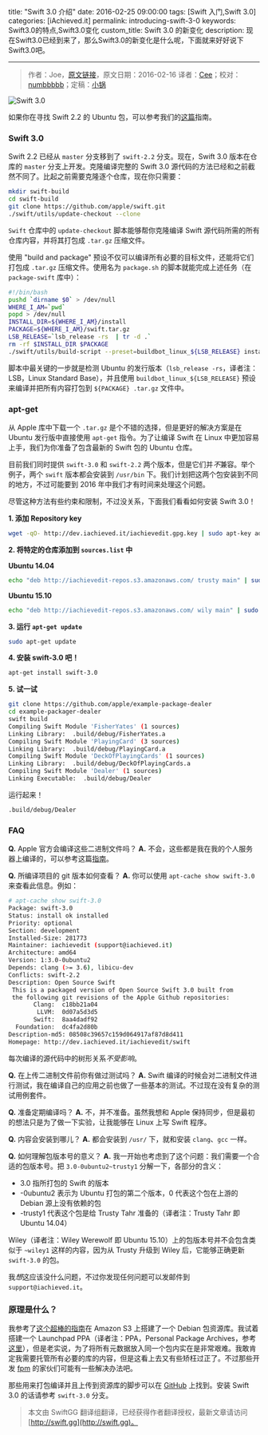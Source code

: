 title: "Swift 3.0 介绍"
date: 2016-02-25 09:00:00
tags: [Swift 入门,Swift 3.0]
categories: [iAchieved.it]
permalink: introducing-swift-3-0
keywords: Swift3.0的特点,Swift3.0变化
custom_title: Swift 3.0 的新变化
description: 现在Swift3.0已经到来了，那么Swift3.0的新变化是什么呢，下面就来好好说下Swift3.0吧。

---
> 作者：Joe，[原文链接](http://dev.iachieved.it/iachievedit/introducing-swift-3-0)，原文日期：2016-02-16
> 译者：[Cee](https://github.com/Cee)；校对：[numbbbbb](http://numbbbbb.com/)；定稿：[小锅](http://www.jianshu.com/users/3b40e55ec6d5/latest_articles)
  







<!--此处开始正文-->

![Swift 3.0](https://img.shields.io/badge/Swift-3.0-orange.svg?style=flat)

如果你在寻找 Swift 2.2 的 Ubuntu 包，可以参考我们的[这篇](http://dev.iachieved.it/iachievedit/ubuntu-packages-for-open-source-swift/)指南。

### Swift 3.0

Swift 2.2 已经从 `master` 分支移到了 `swift-2.2` 分支。现在，Swift 3.0 版本在仓库的 `master` 分支上开发。克隆编译完整的 Swift 3.0 源代码的方法已经和之前截然不同了。比起之前需要克隆逐个仓库，现在你只需要：

```bash
mkdir swift-build
cd swift-build
git clone https://github.com/apple/swift.git 
./swift/utils/update-checkout --clone
```
<!--more-->

`Swift` 仓库中的 `update-checkout` 脚本能够帮你克隆编译 Swift 源代码所需的所有仓库内容，并将其打包成 `.tar.gz` 压缩文件。

使用 "build and package" 预设不仅可以编译所有必要的目标文件，还能将它们打包成 `.tar.gz` 压缩文件。使用名为 `package.sh` 的脚本就能完成上述任务（在 `package-swift` 库中）：

```bash
#!/bin/bash
pushd `dirname $0` > /dev/null
WHERE_I_AM=`pwd`
popd > /dev/null
INSTALL_DIR=${WHERE_I_AM}/install
PACKAGE=${WHERE_I_AM}/swift.tar.gz
LSB_RELEASE=`lsb_release -rs  | tr -d .`
rm -rf $INSTALL_DIR $PACKAGE
./swift/utils/build-script --preset=buildbot_linux_${LSB_RELEASE} install_destdir=${INSTALL_DIR} installable_package=${PACKAGE}

```

脚本中最关键的一步就是检测 Ubuntu 的发行版本（`lsb_release -rs`，译者注：LSB，Linux Standard Base），并且使用 `buildbot_linux_${LSB_RELEASE}` 预设来编译并把所有内容打包到 `${PACKAGE} .tar.gz` 文件中。

### apt-get

从 Apple 库中下载一个 `.tar.gz` 是个不错的选择，但是更好的解决方案是在 Ubuntu 发行版中直接使用 `apt-get` 指令。为了让编译 Swift 在 Linux 中更加容易上手，我们为你准备了包含最新的 Swift 包的 Ubuntu 仓库。

目前我们同时提供 `swift-3.0` 和 `swift-2.2` 两个版本，但是它们并*不*兼容。举个例子，两个 `swift` 版本都会安装到 `/usr/bin` 下。我们计划把这两个包安装到不同的地方，不过可能要到 2016 年中我们才有时间来处理这个问题。

尽管这种方法有些约束和限制，不过没关系，下面我们看看如何安装 Swift 3.0！

**1. 添加 Repository key**

```bash
wget -qO- http://dev.iachieved.it/iachievedit.gpg.key | sudo apt-key add -
```

**2. 将特定的仓库添加到 `sources.list` 中**

**Ubuntu 14.04**

```bash
echo "deb http://iachievedit-repos.s3.amazonaws.com/ trusty main" | sudo tee --append /etc/apt/sources.list
```

**Ubuntu 15.10**

```bash
echo "deb http://iachievedit-repos.s3.amazonaws.com/ wily main" | sudo tee --append /etc/apt/sources.list
```

**3. 运行 `apt-get update`**

```bash
sudo apt-get update
```

**4. 安装 swift-3.0 吧！**

```bash
apt-get install swift-3.0
```

**5. 试一试**

```bash
git clone https://github.com/apple/example-package-dealer
cd example-packager-dealer
swift build
Compiling Swift Module 'FisherYates' (1 sources)
Linking Library:  .build/debug/FisherYates.a
Compiling Swift Module 'PlayingCard' (3 sources)
Linking Library:  .build/debug/PlayingCard.a
Compiling Swift Module 'DeckOfPlayingCards' (1 sources)
Linking Library:  .build/debug/DeckOfPlayingCards.a
Compiling Swift Module 'Dealer' (1 sources)
Linking Executable:  .build/debug/Dealer
```

运行起来！

```bash
.build/debug/Dealer
```

### FAQ

**Q.** Apple 官方会编译这些二进制文件吗？
**A.** 不会，这些都是我在我的个人服务器上编译的，可以参考这篇[指南](http://dev.iachieved.it/iachievedit/keeping-up-with-open-source-swift/)。

**Q.** 所编译项目的 git 版本如何查看？
**A.** 你可以使用 `apt-cache show swift-3.0 ` 来查看此信息。例如：

```bash
# apt-cache show swift-3.0
Package: swift-3.0
Status: install ok installed
Priority: optional
Section: development
Installed-Size: 281773
Maintainer: iachievedit (support@iachieved.it)
Architecture: amd64
Version: 1:3.0-0ubuntu2
Depends: clang (>= 3.6), libicu-dev
Conflicts: swift-2.2
Description: Open Source Swift
 This is a packaged version of Open Source Swift 3.0 built from
 the following git revisions of the Apple Github repositories:
       Clang:  c18bb21a04
        LLVM:  0d07a5d3d5
       Swift:  8aa4dadf92
  Foundation:  dc4fa2d80b
Description-md5: 08508c39657c159d064917af87d8d411
Homepage: http://dev.iachieved.it/iachievedit/swift
```

每次编译的源代码中的树形关系*不受影响*。

**Q.** 在上传二进制文件前你有做过测试吗？
**A.** Swift 编译的时候会对二进制文件进行测试，我在编译自己的应用之前也做了一些基本的测试。不过现在没有复杂的测试用例套件。

**Q.** 准备定期编译吗？
**A.** 不，并不准备。虽然我想和 Apple 保持同步，但是最初的想法只是为了做一下实验，让我能够在 Linux 上写 Swift 程序。

**Q.** 内容会安装到哪儿？
**A.** 都会安装到 `/usr/` 下，就和安装 `clang`、`gcc` 一样。

**Q.** 如何理解包版本号的意义？ 
**A.** 我一开始也考虑到了这个问题：我们需要一个合适的包版本号。把 `3.0-0ubuntu2~trusty1` 分解一下，各部分的含义：

+ 3.0 指所打包的 Swift 的版本  
+ -0ubuntu2 表示为 Ubuntu 打包的第二个版本，0 代表这个包在上游的 Debian 源上没有依赖的包
+ -trusty1 代表这个包是给 Trusty Tahr 准备的（译者注：Trusty Tahr 即 Ubuntu 14.04）

Wiley（译者注：Wiley Werewolf 即 Ubuntu 15.10）上的包版本号并不会包含类似于 `~wiley1` 这样的内容，因为从 Trusty 升级到 Wiley 后，它能够正确更新 `swift-3.0` 的包。

我*想*这应该没什么问题，不过你发现任何问题可以发邮件到 `support@iachieved.it`。

### 原理是什么？

我参考了[这个超棒的指南](http://xn.pinkhamster.net/blog/tech/host-a-debian-repository-on-s3.html)在 Amazon S3 上搭建了一个 Debian 包资源库。我试着搭建一个 Launchpad PPA（译者注：PPA，Personal Package Archives，参考[这里](https://launchpad.net/ubuntu/+ppas)），但是老实说，为了将所有元数据放入同一个包内实在是非常艰难。我敢肯定我需要托管所有必要的库的内容，但是这看上去又有些矫枉过正了。不过那些开发 [fpm](https://github.com/jordansissel/fpm) 的家伙们可能有一些解决办法吧。

那些用来打包编译并且上传到资源库的脚步可以在 [GitHub](https://github.com/iachievedit/package-swift) 上找到。安装 Swift 3.0 的话请参考 `swift-3.0` 分支。
> 本文由 SwiftGG 翻译组翻译，已经获得作者翻译授权，最新文章请访问 [http://swift.gg](http://swift.gg)。